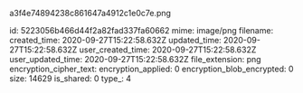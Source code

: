 a3f4e74894238c861647a4912c1e0c7e.png

id: 5223056b466d44f2a82fad337fa60662
mime: image/png
filename: 
created_time: 2020-09-27T15:22:58.632Z
updated_time: 2020-09-27T15:22:58.632Z
user_created_time: 2020-09-27T15:22:58.632Z
user_updated_time: 2020-09-27T15:22:58.632Z
file_extension: png
encryption_cipher_text: 
encryption_applied: 0
encryption_blob_encrypted: 0
size: 14629
is_shared: 0
type_: 4
